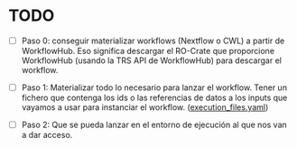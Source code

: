 # TODO

- [ ] Paso 0: conseguir materializar workflows (Nextflow o CWL) a partir de 
WorkflowHub. Eso significa descargar el RO-Crate que proporcione WorkflowHub 
(usando la TRS API de WorkflowHub) para descargar el workflow.

- [ ] Paso 1: Materializar todo lo necesario para lanzar el workflow. Tener un 
fichero que contenga los ids o las referencias de datos a los inputs que vayamos a 
usar para instanciar el workflow. 
([execution_files.yaml](https://github.com/inab/WES-backend/tree/main/tests/execution_files.json))

- [ ] Paso 2: Que se pueda lanzar en el entorno de ejecución al que nos van a dar acceso.